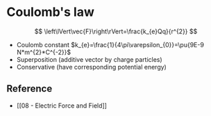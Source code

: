 # Coulomb's law

$$
\left\lVert\vec{F}\right\rVert=\frac{k_{e}Qq}{r^{2}}
$$ 

- Coulomb constant $k_{e}=\frac{1}{4\pi\varepsilon_{0}}=\pu{9E-9 N*m^{2}*C^{-2}}$
- Superposition (additive vector by charge particles)
- Conservative (have corresponding potential energy)

## Reference

- [[08 - Electric Force and Field]]
